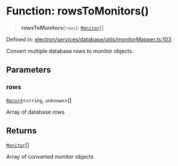 # Function: rowsToMonitors()

> **rowsToMonitors**(`rows`): [`Monitor`](../../../../../../shared/types/interfaces/Monitor.md)[]

Defined in: [electron/services/database/utils/monitorMapper.ts:103](https://github.com/Nick2bad4u/Uptime-Watcher/blob/dca5483e793478722cd3e6e125cafcec5fc771f0/electron/services/database/utils/monitorMapper.ts#L103)

Convert multiple database rows to monitor objects.

## Parameters

### rows

[`Record`](https://www.typescriptlang.org/docs/handbook/utility-types.html#recordkeys-type)\<`string`, `unknown`\>[]

Array of database rows

## Returns

[`Monitor`](../../../../../../shared/types/interfaces/Monitor.md)[]

Array of converted monitor objects
